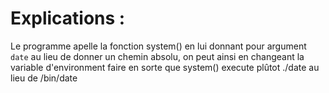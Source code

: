 # Explications :

Le programme apelle la fonction system() en lui donnant pour argument `date` au lieu de donner un chemin absolu,
on peut ainsi en changeant la variable d'environment faire en sorte que system() execute plûtot ./date au lieu de /bin/date
